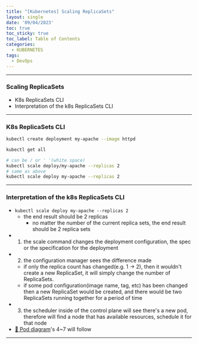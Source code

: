 ```yaml
---
title: "[Kubernetes] Scaling ReplicaSets"
layout: single
date: '09/04/2023'
toc: true
toc_sticky: true
toc_label: Table of Contents
categories:
  - KUBERNETES
tags:
  - DevOps
---
```


---
### Scaling ReplicaSets
* K8s ReplicaSets CLI
* Interpretation of the k8s ReplicaSets CLI

---

### K8s ReplicaSets CLI
```bash
kubectl create deployment my-apache --image httpd

kubectl get all

# can be / or ' '(white space)
kubectl scale deploy/my-apache --replicas 2
# same as above
kubectl scale deploy my-apache --replicas 2
```

---

### Interpretation of the k8s ReplicaSets CLI
* `kubectl scale deploy my-apache --replicas 2`
  * the end result should be 2 replicas
    * no matter the number of the current replica sets, the end result should be 2 replica sets
* 1) the scale command changes the deployment configuration, the spec or the specification for the deployment
* 2) the configuration manager sees the difference made
  * if only the replica count has changed(e.g. 1 -> 2), then it wouldn't create a new ReplicaSet, it will simply change the number of ReplicaSets.
  * if some pod configuration(image name, tag, etc) has been changed then a new ReplicaSet would be created, and there would be two ReplicaSets running together for a period of time
* 3) the scheduler inside of the control plane will see there's a new pod, therefore will find a node that has available resources, schedule it for that node
* [🔗 Pod diagram](https://zsu58.github.io/kubernetes/k8s_udemy2/#diagram-for-kubectl-run)'s 4~7 will follow

---
